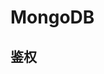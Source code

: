 <!--
 * @Author: your name
 * @Date: 2020-06-08 17:30:28
 * @LastEditTime: 2020-06-08 17:30:45
 * @LastEditors: Please set LastEditors
 * @Description: In User Settings Edit
 * @FilePath: \vue-note\Node\MongoDB.md
-->

# MongoDB

## 鉴权
